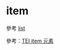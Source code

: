 # item

參考 [list](list.md)

參考：[TEI item 元素](http://www.tei-c.org/release/doc/tei-p5-doc/zh-TW/html/ref-item.html)